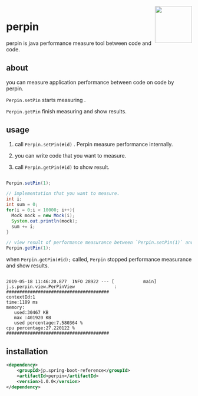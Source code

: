 <img src="https://imgur.com/lmDUg4B.png" align="right" width = "100" height = "100"> 

# perpin


perpin is java performance measure tool between code and code.


## about

you can measure application performance between code on code by perpin.

`Perpin.setPin` starts measuring .

`Perpin.getPin` finish measuring and show results.


## usage

1. call  `Perpin.setPin(#id)` . Perpin measure performance internally. 

2. you can write code that you want to measure.

3. call `Perpin.getPin(#id)` to show result.

```Java

Perpin.setPin(1);

// implementation that you want to measure.
int i;
int sum = 0;
for(i = 0;i < 10000; i++){
  Mock mock = new Mock(i);
  System.out.println(mock);
  sum += i;
}

// view result of performance measurance between `Perpin.setPin(1)` and `Perpin.getPin(1)`
Perpin.getPin(1);

```


when `Perpin.getPin(#id);` called,  `Perpin` stopped performance measurance and show results.


```terminal

2019-05-18 11:46:20.877  INFO 28922 --- [           main] j.s.perpin.view.PerPinView               : 
####################################### 
contextId:1
time:1189 ms
memory:
   used:30467 KB
   max :401920 KB
   used percentage:7.580364 %
cpu percentage:27.220122 %
####################################### 

```


## installation

```xml
<dependency>
	<groupId>jp.spring-boot-reference</groupId>
	<artifactId>perpin</artifactId>
	<version>1.0.0</version>
</dependency>

```



